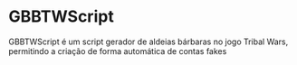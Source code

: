 # GBBTWScript

GBBTWScript é um script gerador de aldeias bárbaras no jogo Tribal Wars, permitindo a criação de forma automática de contas fakes
